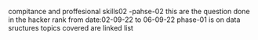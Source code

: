 compitance and proffesional skills02 -pahse-02 this are the question done in the hacker rank from date:02-09-22 to 06-09-22
phase-01 is on data sructures
topics covered are linked list
